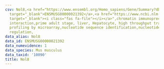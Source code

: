 ```yaml
---
csv: Nol8,<a href="https://www.ensembl.org/Homo_sapiens/Gene/Summary?db=core;g=ENSMUSG00000021392"
  target="_blank">ENSMUSG00000021392</a>,<a href="https://www.ncbi.nlm.nih.gov/pubmed/23834426"
  target="_blank"><i class="fas fa-file"></i></a>",chromatin immunoprecipitation assay,direct
  interaction,prime adult stage, liver, Hepatocyte, high throughput transcription
  profiling by microarray,nucleotide sequence identification,nucleotide sequence identification,transcriptional
  regulation,
data_alias: Nol8
data_id: ENSMUSG00000021392
data_numevidence: 1
data_species: Mus musculus
data_taxid: '10090'
title: Nol8
---
```


